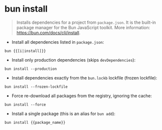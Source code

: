 # bun install

> Installs dependencies for a project from `package.json`.
> It is the built-in package manager for the Bun JavaScript toolkit.
> More information: <https://bun.com/docs/cli/install>.

- Install all dependencies listed in `package.json`:

`bun {{[i|install]}}`

- Install only production dependencies (skips `devDependencies`):

`bun install --production`

- Install dependencies exactly from the `bun.lockb` lockfile (frozen lockfile):

`bun install --frozen-lockfile`

- Force re-download all packages from the registry, ignoring the cache:

`bun install --force`

- Install a single package (this is an alias for `bun add`):

`bun install {{package_name}}`
